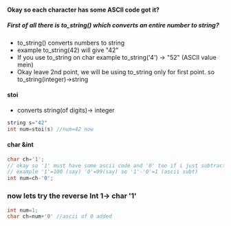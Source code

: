 #### Okay so each character has some ASCII code got it?
##### First of all there is to_string() which converts an entire number to string?
- to_string() converts numbers to string
- example to_string(42) will give "42"
- If you use to_string on char example to_string('4') -> "52" (ASCII value mein)
- Okay leave 2nd point, we will be using to_string only for first point. so to_string(integer)->string

#### stoi
- converts string(of digits)-> integer 
```cpp
string s="42"
int num=stoi(s) //num=42 now
```
#### char &int
```cpp
char ch='1';
// okay so '1' must have some ascii code and '0' too if i just subtract them 
// example '1'=100 (say) '0'=99(say) so '1'-'0'=1 (ascii subt)
int num=ch-'0';
```

### now lets try the reverse Int 1-> char '1'
```cpp
int num=1;
char ch=num+'0' //ascii of 0 added
```
<!-- remember '1'-'0'=1 -->
<!-- subtraction in char is just unka ascii subt -->